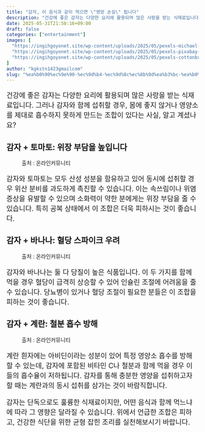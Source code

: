 ```yaml
---
title: "감자, 이 음식과 같이 먹으면 \"영양 손실\" 됩니다"
description: "건강에 좋은 감자는 다양한 요리에 활용되며 많은 사랑을 받는 식재료입니다. 그러나 감자와 함께 섭취할 경우, 몸에 좋지 않거나 영양소를 제대로 흡수하지 못하게 만드는 조합이 있다는 사실, 알고 계셨나요?"
date: 2025-05-31T21:50:16+09:00
draft: false
categories: ["entertainment"]
images: [
  "https://ingihgoyonet.site/wp-content/uploads/2025/05/pexels-michael-burrows-7129145-683x1024.jpg"
  "https://ingihgoyonet.site/wp-content/uploads/2025/05/pexels-pixabay-357650-1024x683.jpg"
  "https://ingihgoyonet.site/wp-content/uploads/2025/05/pexels-cottonbro-3338493-684x1024.jpg"
]
author: "kgkstn1423gmailcom"
slug: "%ea%b0%90%ec%9e%90-%ec%9d%b4-%ec%9d%8c%ec%8b%9d%ea%b3%bc-%ea%b0%99%ec%9d%b4-%eb%a8%b9%ec%9c%bc%eb%a9%b4-%ec%98%81%ec%96%91-%ec%86%90%ec%8b%a4-%eb%90%a9%eb%8b%88%eb%8b%a4"
---
```


<p style="font-size:18px">건강에 좋은 감자는 다양한 요리에 활용되며 많은 사랑을 받는 식재료입니다. 그러나 감자와 함께 섭취할 경우, 몸에 좋지 않거나 영양소를 제대로 흡수하지 못하게 만드는 조합이 있다는 사실, 알고 계셨나요?</p> <h2 >감자 + 토마토: 위장 부담을 높입니다</h2> <figure ><img src="https://ingihgoyonet.site/wp-content/uploads/2025/05/pexels-michael-burrows-7129145-683x1024.jpg" alt="" style="aspect-ratio:16/9;object-fit:cover"/><figcaption >출처 : 온라인커뮤니티</figcaption></figure> <p style="font-size:18px">감자와 토마토는 모두 산성 성분을 함유하고 있어 동시에 섭취할 경우 위산 분비를 과도하게 촉진할 수 있습니다. 이는 속쓰림이나 위염 증상을 유발할 수 있으며 소화력이 약한 분에게는 위장 부담을 줄 수 있습니다. 특히 공복 상태에서 이 조합은 더욱 피하시는 것이 좋습니다.</p> <h2 >감자 + 바나나: 혈당 스파이크 우려</h2> <figure ><img src="https://ingihgoyonet.site/wp-content/uploads/2025/05/pexels-pixabay-357650-1024x683.jpg" alt="" style="aspect-ratio:16/9;object-fit:cover"/><figcaption >출처 : 온라인커뮤니티</figcaption></figure> <p style="font-size:18px">감자와 바나나는 둘 다 당질이 높은 식품입니다. 이 두 가지를 함께 먹을 경우 혈당이 급격히 상승할 수 있어 인슐린 조절에 어려움을 줄 수 있습니다. 당뇨병이 있거나 혈당 조절이 필요한 분들은 이 조합을 피하는 것이 좋습니다.</p> <h2 >감자 + 계란: 철분 흡수 방해</h2> <figure ><img src="https://ingihgoyonet.site/wp-content/uploads/2025/05/pexels-cottonbro-3338493-684x1024.jpg" alt="" style="aspect-ratio:16/9;object-fit:cover"/><figcaption >출처 : 온라인커뮤니티</figcaption></figure> <p style="font-size:18px">계란 흰자에는 아비딘이라는 성분이 있어 특정 영양소 흡수를 방해할 수 있는데, 감자에 포함된 비타민 C나 철분과 함께 먹을 경우 이들의 흡수율이 저하됩니다. 감자를 통해 충분한 영양을 섭취하고자 할 때는 계란과의 동시 섭취를 삼가는 것이 바람직합니다.</p> <p style="font-size:18px">감자는 단독으로도 훌륭한 식재료이지만, 어떤 음식과 함께 먹느냐에 따라 그 영향은 달라질 수 있습니다. 위에서 언급한 조합은 피하고, 건강한 식단을 위한 균형 잡힌 조리를 실천해보시기 바랍니다.</p>
